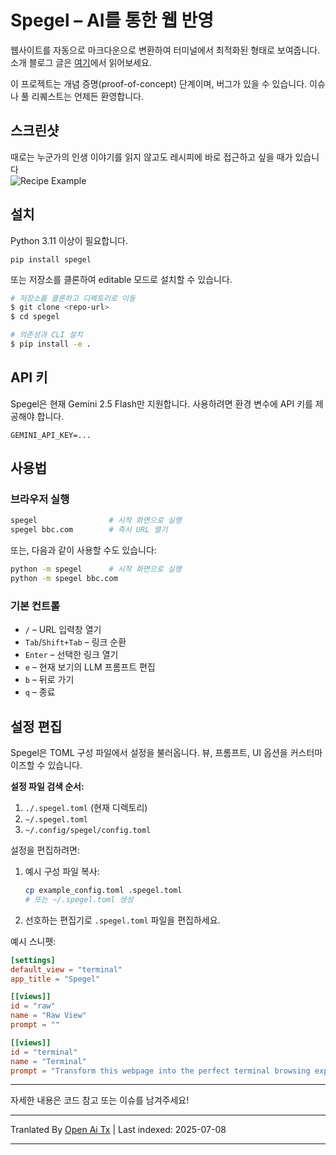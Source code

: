 # Spegel – AI를 통한 웹 반영

웹사이트를 자동으로 마크다운으로 변환하여 터미널에서 최적화된 형태로 보여줍니다.  
소개 블로그 글은 [여기](https://simedw.com/2025/06/23/introducing-spegel/)에서 읽어보세요.

이 프로젝트는 개념 증명(proof-of-concept) 단계이며, 버그가 있을 수 있습니다. 이슈나 풀 리퀘스트는 언제든 환영합니다.

##  스크린샷
때로는 누군가의 인생 이야기를 읽지 않고도 레시피에 바로 접근하고 싶을 때가 있습니다  
![Recipe Example](https://simedw.com/2025/06/23/introducing-spegel/images/recipe_example.png)

## 설치

Python 3.11 이상이 필요합니다.

```
pip install spegel
```
또는 저장소를 클론하여 editable 모드로 설치할 수 있습니다.

```bash
# 저장소를 클론하고 디렉토리로 이동
$ git clone <repo-url>
$ cd spegel

# 의존성과 CLI 설치
$ pip install -e .
```

## API 키
Spegel은 현재 Gemini 2.5 Flash만 지원합니다. 사용하려면 환경 변수에 API 키를 제공해야 합니다.

```
GEMINI_API_KEY=...
```

## 사용법

### 브라우저 실행

```bash
spegel                # 시작 화면으로 실행
spegel bbc.com        # 즉시 URL 열기
```

또는, 다음과 같이 사용할 수도 있습니다:

```bash
python -m spegel      # 시작 화면으로 실행
python -m spegel bbc.com
```

### 기본 컨트롤
- `/`         – URL 입력창 열기
- `Tab`/`Shift+Tab` – 링크 순환
- `Enter`     – 선택한 링크 열기
- `e`         – 현재 보기의 LLM 프롬프트 편집
- `b`         – 뒤로 가기
- `q`         – 종료

## 설정 편집

Spegel은 TOML 구성 파일에서 설정을 불러옵니다. 뷰, 프롬프트, UI 옵션을 커스터마이즈할 수 있습니다.

**설정 파일 검색 순서:**  
1. `./.spegel.toml` (현재 디렉토리)
2. `~/.spegel.toml`
3. `~/.config/spegel/config.toml`

설정을 편집하려면:  
1. 예시 구성 파일 복사:
   ```bash
   cp example_config.toml .spegel.toml
   # 또는 ~/.spegel.toml 생성
   ```
2. 선호하는 편집기로 `.spegel.toml` 파일을 편집하세요.

예시 스니펫:
```toml
[settings]
default_view = "terminal"
app_title = "Spegel"

[[views]]
id = "raw"
name = "Raw View"
prompt = ""

[[views]]
id = "terminal"
name = "Terminal"
prompt = "Transform this webpage into the perfect terminal browsing experience! ..."
```

---

자세한 내용은 코드 참고 또는 이슈를 남겨주세요!

---

Tranlated By [Open Ai Tx](https://github.com/OpenAiTx/OpenAiTx) | Last indexed: 2025-07-08

---